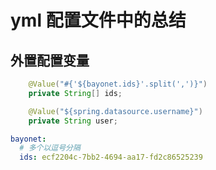 # yml 配置文件中的总结


## 外置配置变量


```java
    @Value("#{'${bayonet.ids}'.split(',')}")
    private String[] ids;

    @Value("${spring.datasource.username}")
    private String user;
```

```yml
bayonet:
  # 多个以逗号分隔
  ids: ecf2204c-7bb2-4694-aa17-fd2c86525239
```